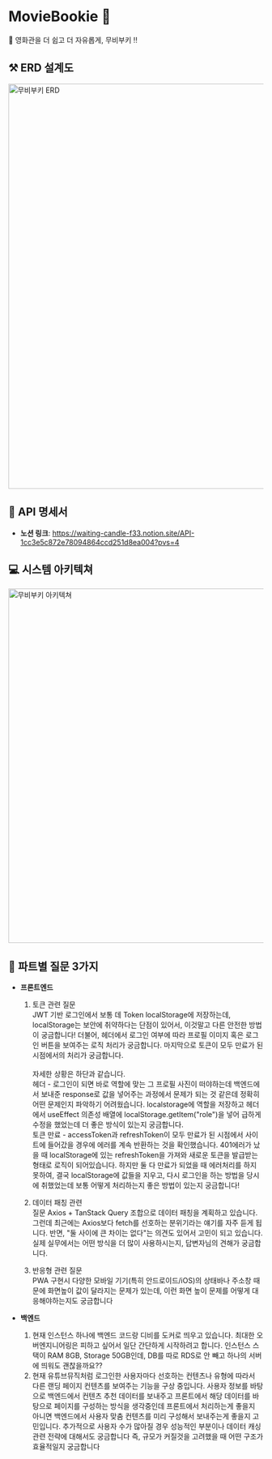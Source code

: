 # MovieBookie 👋
🍿 영화관을 더 쉽고 더 자유롭게, 무비부키 ‼️

## ⚒️ ERD 설계도
<img width="800" alt="무비부키 ERD" src="https://github.com/user-attachments/assets/75c7d96b-4853-4284-9c5c-d77272540763" />

## 📃 API 명세서
* **노션 링크**: https://waiting-candle-f33.notion.site/API-1cc3e5c872e78094864ccd251d8ea004?pvs=4

## 💻 시스템 아키텍쳐
<img width="700" alt="무비부키 아키텍쳐" src="https://github.com/user-attachments/assets/87355b12-b443-4d77-90f0-c0539c97d2e9" />


## 🚀 파트별 질문 3가지
* **프론트엔드**
  1. 토큰 관련 질문 <br/>
JWT 기반 로그인에서 보통 데 Token localStorage에 저장하는데, localStorage는 보안에 취약하다는 단점이 있어서, 이것말고 다른 안전한 방법이 궁금합니다! 더불어, 헤더에서 로그인 여부에 따라 프로필 이미지 혹은 로그인 버튼을 보여주는 로직 처리가 궁금합니다. 마지막으로 토큰이 모두 만료가 된 시점에서의 처리가 궁금합니다.<br/><br/>
자세한 상황은 하단과 같습니다.<br/>
헤더 - 로그인이 되면 바로 역할에 맞는 그 프로필 사진이 떠야하는데 백엔드에서 보내준 response로 값을 넣어주는 과정에서 문제가 되는 것 같은데 정확히 어떤 문제인지 파악하기 어려웠습니다. localstorage에 역할을 저장하고 헤더에서 useEffect 의존성 배열에 localStorage.getItem("role")을 넣어  급하게 수정을 했었는데 더 좋은 방식이 있는지 궁금합니다. <br/>
토큰 만료 - accessToken과 refreshToken이 모두 만료가 된 시점에서 사이트에 들어갔을 경우에 에러를 계속 반환하는 것을 확인했습니다. 401에러가 났을 때 localStorage에 있는 refreshToken을 가져와 새로운 토큰을 발급받는 형태로 로직이 되어있습니다. 하지만 둘 다 만료가 되었을 때 에러처리를 하지 못하여, 결국 localStorage에 값들을 지우고, 다시 로그인을 하는 방법을 당시에 취했었는데 보통 어떻게 처리하는지 좋은 방법이 있는지 궁금합니다! 

  2. 데이터 패칭 관련 <br/>
질문 Axios + TanStack Query 조합으로 데이터 패칭을 계획하고 있습니다. 그런데 최근에는 Axios보다 fetch를 선호하는 분위기라는 얘기를 자주 듣게 됩니다. 반면, "둘 사이에 큰 차이는 없다"는 의견도 있어서 고민이 되고 있습니다. 실제 실무에서는 어떤 방식을 더 많이 사용하시는지, 답변자님의 견해가 궁금합니다.
  3. 반응형 관련 질문 <br/>
PWA 구현시 다양한 모바일 기기(특히 안드로이드/iOS)의 상태바나 주소창 때문에 화면높이 값이 달라지는 문제가 있는데, 이런 화면 높이 문제를 어떻게 대응해야하는지도 궁금합니다

* **백엔드**
  1. 현재 인스턴스 하나에 백엔드 코드랑 디비를 도커로 띄우고 있습니다. 최대한 오버엔지니어링은 피하고 싶어서 일단 간단하게 시작하려고 합니다. 인스턴스 스택이 RAM 8GB, Storage 50GB인데, DB를 따로 RDS로 안 빼고 하나의 서버에 띄워도 괜찮을까요??
  2. 현재 유튜브뮤직처럼 로그인한 사용자마다 선호하는 컨텐츠나 유형에 따라서 다른 랜딩 페이지 컨텐츠를 보여주는 기능을 구상 중입니다. 사용자 정보를 바탕으로 백엔드에서 컨텐츠 추천 데이터를 보내주고 프론트에서 해당 데이터를 바탕으로 페이지를 구성하는 방식을 생각중인데 프론트에서 처리하는게 좋을지 아니면 백엔드에서 사용자 맞춤 컨텐츠를 미리 구성해서 보내주는게 좋을지 고민입니다. 추가적으로 사용자 수가 많아질 경우 성능적인 부분이나 데이터 캐싱 관련 전략에 대해서도 궁금합니다 즉, 규모가 커질것을 고려했을 때 어떤 구조가 효율적일지 궁금합니다
